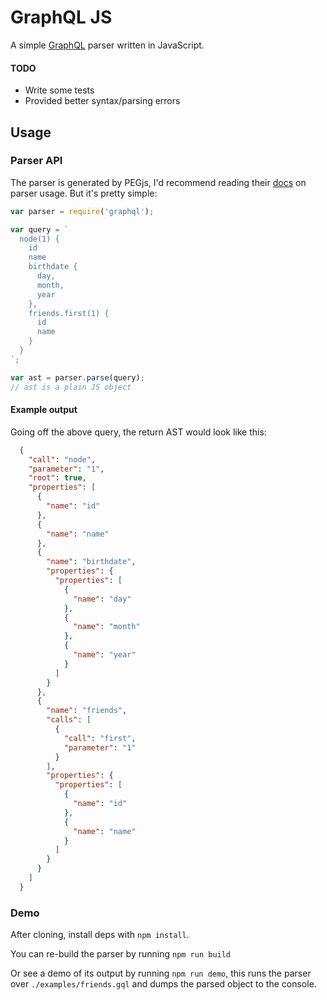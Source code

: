 # GraphQL JS

A simple [GraphQL](https://gist.github.com/wincent/598fa75e22bdfa44cf470) parser written in JavaScript.

#### TODO

 * Write some tests
 * Provided better syntax/parsing errors

## Usage

### Parser API

The parser is generated by PEGjs, I'd recommend reading their [docs](http://pegjs.org/documentation#using-the-parser) on parser usage. But it's pretty simple:

```js
var parser = require('graphql');

var query = `
  node(1) {
    id
    name
    birthdate {
      day,
      month,
      year
    },
    friends.first(1) {
      id
      name
    }
  }
`;

var ast = parser.parse(query);
// ast is a plain JS object
```

#### Example output

Going off the above query, the return AST would look like this:

```json
  {
    "call": "node",
    "parameter": "1",
    "root": true,
    "properties": [
      {
        "name": "id"
      },
      {
        "name": "name"
      },
      {
        "name": "birthdate",
        "properties": {
          "properties": [
            {
              "name": "day"
            },
            {
              "name": "month"
            },
            {
              "name": "year"
            }
          ]
        }
      },
      {
        "name": "friends",
        "calls": [
          {
            "call": "first",
            "parameter": "1"
          }
        ],
        "properties": {
          "properties": [
            {
              "name": "id"
            },
            {
              "name": "name"
            }
          ]
        }
      }
    ]
  }
```

### Demo

After cloning, install deps with `npm install`.

You can re-build the parser by running `npm run build`

Or see a demo of its output by running `npm run demo`, this runs the parser over `./examples/friends.gql` and dumps the parsed object to the console.
